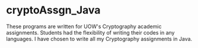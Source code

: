 # cryptoAssgn_Java
These programs are written for UOW's Cryptography academic assignments. Students had the flexibility of writing their codes in any languages. I have chosen to write all my Cryptography assignments in Java. 
